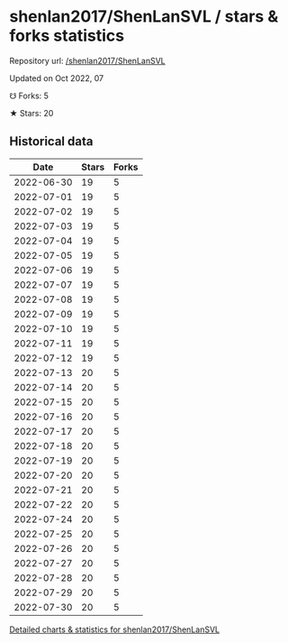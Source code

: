 # shenlan2017/ShenLanSVL / stars & forks statistics

Repository url: [/shenlan2017/ShenLanSVL](https://github.com/shenlan2017/ShenLanSVL)

Updated on Oct 2022, 07

☋ Forks: 5

★ Stars: 20

## Historical data
| Date | Stars | Forks |
|------|-------|-------|
| 2022-06-30 | 19 | 5 | 
| 2022-07-01 | 19 | 5 | 
| 2022-07-02 | 19 | 5 | 
| 2022-07-03 | 19 | 5 | 
| 2022-07-04 | 19 | 5 | 
| 2022-07-05 | 19 | 5 | 
| 2022-07-06 | 19 | 5 | 
| 2022-07-07 | 19 | 5 | 
| 2022-07-08 | 19 | 5 | 
| 2022-07-09 | 19 | 5 | 
| 2022-07-10 | 19 | 5 | 
| 2022-07-11 | 19 | 5 | 
| 2022-07-12 | 19 | 5 | 
| 2022-07-13 | 20 | 5 | 
| 2022-07-14 | 20 | 5 | 
| 2022-07-15 | 20 | 5 | 
| 2022-07-16 | 20 | 5 | 
| 2022-07-17 | 20 | 5 | 
| 2022-07-18 | 20 | 5 | 
| 2022-07-19 | 20 | 5 | 
| 2022-07-20 | 20 | 5 | 
| 2022-07-21 | 20 | 5 | 
| 2022-07-22 | 20 | 5 | 
| 2022-07-24 | 20 | 5 | 
| 2022-07-25 | 20 | 5 | 
| 2022-07-26 | 20 | 5 | 
| 2022-07-27 | 20 | 5 | 
| 2022-07-28 | 20 | 5 | 
| 2022-07-29 | 20 | 5 | 
| 2022-07-30 | 20 | 5 | 


[Detailed charts & statistics for shenlan2017/ShenLanSVL](https://reviewgithub.com/rep/shenlan2017/ShenLanSVL)
